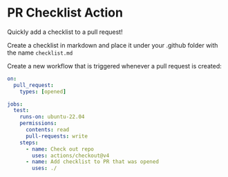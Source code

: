# PR Checklist Action
Quickly add a checklist to a pull request! 

Create a checklist in markdown and place it under your .github folder with the name `checklist.md`

Create a new workflow that is triggered whenever a pull request is created:
```yaml
on:
  pull_request:
    types: [opened]

jobs:
  test:
    runs-on: ubuntu-22.04
    permissions:
      contents: read
      pull-requests: write
    steps:
      - name: Check out repo
        uses: actions/checkout@v4
      - name: Add checklist to PR that was opened
        uses: ./
```